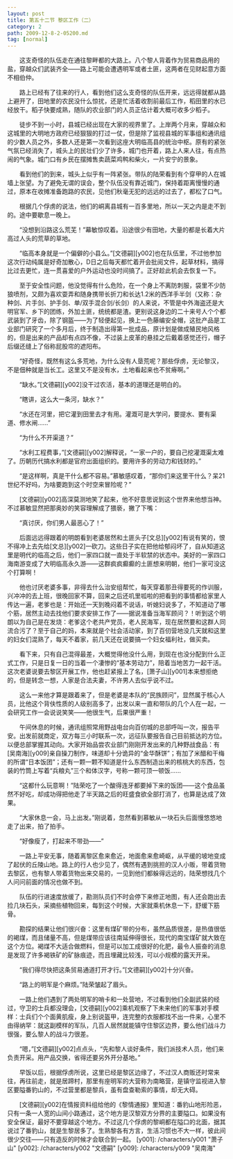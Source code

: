 ```yaml
---
layout: post
title: 第五十二节 黎区工作（二）
category: 2
path: 2009-12-8-2-05200.md
tag: [normal]
---
```


　　这支奇怪的队伍走在通往黎畔都的大路上。八个黎人背着作为贸易商品用的盐，穿越众们武装齐全——路上可能会遭遇明军或者土匪，这两者在见财起意方面不相伯仲。

　　路上已经有了往来的行人，看到他们这么支奇怪的队伍开来，远远得就都从路上避开了，田地里的农民没什么惊扰，还是忙活着收割前最后工作，稻田里的水已经放干。稻子快要成熟，随队的农业部门的人员正估计着大概可收多少稻子。

　　徒步不到一小时，县城已经出现在大家的视界里了。上岸两个月来，穿越众和这城里的大明地方政府已经狠狠的打过一仗，但是除了监视县城的军事组和通讯组的少数人员之外，多数人还是第一次看到这座大明临高县的统治中枢。原有的紧张气氛已经消失了，城头上的民壮们少了许多，城门也开着，路上人来人往，有点热闹的气象。城门口有乡民在摆摊售卖蔬菜鸡鸭和柴火，一片安宁的景象。

　　看到他们的到来，城头上似乎有一阵紧张。带队的陆荣看到有个穿甲的人在城墙上张望。为了避免无谓的误会，整个队伍没有靠近城门，保持着距离慢慢的通过，原本在收摊准备跑路的农民，见他们秋毫无犯的远远的过去了，都松了口气。

　　根据几个俘虏的说法，他们的峒离县城有一百多里地，所以一天之内是走不到的。途中要歇息一晚上。

　　“没想到沿路这么荒芜！”幕敏惊叹着。沿途很少有田地，大量的都是长着大片高过人头的荒草的草地。

　　“临高本身就是一个偏僻的小县么。”[文德嗣][y002]也在队伍里，不过他参加这次行动纯属是好奇加散心，D日之后每天都忙着开会批阅文件，起草材料，搞得比过去更忙，连一贯喜爱的户外运动也没时间搞了。正好趁此机会去恢复一下。

　　至于安全性问题，他没觉得有什么危险，在一个身上不离防刺服，袋里不少防狼喷剂，又颇为喜欢耍弄和随身携带长折刀和长达1.2米的西洋手半剑（又称：杂种剑、片手剑、护手剑、单/双手混合剑/长剑）的人来说，不管是中外海盗还是大明官军、乡下的团练，外加土匪，统统都是渣。更别说这身边的二十来号人个个都武装到了牙齿，除了钢盔——为了轻便起见，换上一色藤编安全帽，这批产品是工业部门研究了一个多月后，终于制造出得第一批成品，原计划是做成殖民地风格的，但是出来的产品却有点四不像，不过装上皮革的悬挂之后戴着感觉还行，帽子后缀还缝上了俗称屁股帘的遮阳布。

　　“好奇怪，既然有这么多荒地，为什么没有人垦荒呢？那些俘虏，无论黎汉，不是佃种就是当长工。这里又不是没有水，土地看起来也不贫瘠啊。”

　　“缺水。”[文德嗣][y002]没干过农活，基本的道理还是明白的。

　　“瞎讲，这么大一条河，缺水？”

　　“水还在河里，把它灌到田里去才有用。灌溉可是大学问，要提水、要有渠道、修水闸……”

　　“为什么不开渠道？”

　　“水利工程费事，”[文德嗣][y002]解释说，“一家一户的，要自己挖灌溉渠太难了。历朝历代搞水利都是官府出面组织的。要用许多的劳动力和钱财的。”

　　“是这样啊，真是干什么都不容易。”慕敏感叹着，“那你们来这里干什么？呆21世纪不好吗，为啥要跑到这个时空来冒险呢？”

　　[文德嗣][y002]高深莫测地笑了起来，他不好意思说到这个世界来他想当神。不过慕敏显然把那奥妙的笑容理解成了猥亵，撇了下嘴：

　　“真讨厌，你们男人最恶心了！”

　　后面远远得跟着的明朗看到老婆居然和土匪头子[文总][y002]有说有笑的，恨不得冲上去先给[文总][y002]一砍刀。这些日子实在把他给郁闷坏了，自从知道这里是明代的临高之后，他们一家四口就一直处于半软禁的状态中。美好的一家四口海南游变成了大明临高永久游——这群疯疯癫癫的土匪想来明朝，他们一家可没这个打算啊！

　　他也讨厌老婆多事，非得去什么治安组帮忙，每天穿着那丑得要死的作训服，兴冲冲的去上班，很晚回家不算，回来之后还叽里呱啦的把看到的事情都给家里人传达一遍，老爹也是：开始还一天到晚闷着不说话，听媳妇说多了，不知道动了哪个筋，居然主动去找他们要求安排工作了——据说准备当海军顾问？！听到这个明朗以为自己是在发烧：老爹这个老共产党员，老人民海军，现在居然要和这群人同流合污了？至于自己的妈，本来就是个社会活动家，到了百仞营地没几天就和这里的妇女们混熟了，每天不着家，前几天还在说要搞一个妇女福利社，做买卖。

　　看下来，只有自己混得最差，大概觉得他没什么用，到现在也没分配到什么正式工作，只是日复一日的当着一个凄惨的“基本劳动力”，陪着当地苦力一起干活。这次老婆说要去黎区开展工作，他也赶紧报上了名，[萧子山][y001]本来想拒绝的，但是转念一想，人家是合法夫妻，不许男人去似乎说不过。

　　这么一来他才算是跟着来了，但是老婆是本队的“民族顾问”，显然属于核心人员，比他这个背伕性质的人级别高多了，出发以来一直和带队的几个人在一起，一会研究工作一会说说笑笑——他很生气，后果很严重！

　　午间休息的时候，通讯组照常用野战电台向百仞城的总部呼叫一次，报告平安。出发前就商定，双方每三小时联系一次，远征队要报告自己目前抵达的方位。以便总部掌握其动向。大家开始品尝农业部门刚刚开发出来的几种野战食品：有[吴南海][y009]亲自操刀制作，味道却十分诡异的“金华酥饼”；有加了米醋和干梅的所谓“日本饭团”；还有一颗一颗不知道是什么东西制造出来的核桃大的东西，包装的竹筒上写着“兵粮丸”三个和体汉字，号称一颗可顶一顿饭……

　　“这都什么玩意啊！”陆荣吃了一个酸得连牙都要掉下来的饭团——这个食品虽然不好吃，却成功得把他走了半天路之后的旺盛食欲全部打消了，也算是达成了效果。

　　“大家休息一会，马上出发。”刚说着，忽然看到慕敏从一块石头后面慢悠悠地走了出来，拍了拍手。

　　“好像瘦了，打起来不带劲——”

　　一路上平安无事，随着离黎区愈来愈近，地面愈来愈崎岖，从平缓的坡地变成了起伏的丘陵山地。路上的行人也少见了，偶然有遇到挑担的汉人小贩，带着货物去黎区，也有黎人带着货物出来交易的，一见到他们都躲得远远的，陆荣想找几个人问问前面的情况也做不到。

　　队伍的行进速度放缓了，勘测队员们不时会停下来修正地图，有人还会跑出去捡几块石头，采摘些植物回来，每到这个时候，大家就乘机休息一下，舒缓下筋骨。

　　勘探的结果让他们很兴奋：这里有煤矿带的分布，虽然品质很差，是热值很低的褐煤，而且储量不高，但是煤带应该往南延伸得很长，现代的南宝煤矿就大致在这个方位。褐煤不大适合做燃料，但是可以加工成很好的化肥，最令人振奋的消息是发现了许多褐铁矿的矿脉痕迹，而且埋藏比较浅，可以小规模的露天开采。

　　“我们得尽快把这条贸易通道打开才行。”[文德嗣][y002]十分兴奋。

　　“路上的明军是个麻烦。”陆荣皱起了眉头。

　　一路上他们遇到了两处明军的哨卡和一处营地，不过看到他们全副武装的经过，守卫的士兵都没理会，[文德嗣][y002]乘机观察了下未来他们的军事对手模样：士兵们个个面黄肌瘦，身上别说盔甲，连完整的衣服都找不出一件来，心里不由得纳罕：就这副模样的军队，几百人居然就能镇守住黎区边界，要么他们战斗力很强，要么黎人的战斗力很差。

　　“嗯，”[文德嗣][y002]点点头，“先和黎人谈好条件，我们派技术人员，他们来负责开采。用产品交换，省得还要另外开分基地。”

　　早饭以后，根据俘虏所说，这里已经是黎区边缘了，不过汉人商贩还时常来往，再往前走，就是居蹄村，那里有座明军的大营称为南略营，是镇守监视进入黎区要隘番豹山的，不过营里都是黎兵，虽有盘查勒索的事情，却无大碍。

　　[文德嗣][y002]在情报资料组给他的《黎情通报》里知道：番豹山地形险恶，只有一条一人宽的山间小路通过，这个地方是汉黎双方分界的主要隘口。如果没有安全保证，最好不要穿越这个地方。不过这几个俘虏的黎峒都在隘口的北面，据其说过了番豹山，就是生黎居多了。生熟黎各有方言，生活习惯也不大一样，彼此间很少交往——只有造反的时候才会联合到一起。
[y001]: /characters/y001 "萧子山"
[y002]: /characters/y002 "文德嗣"
[y009]: /characters/y009 "吴南海"
